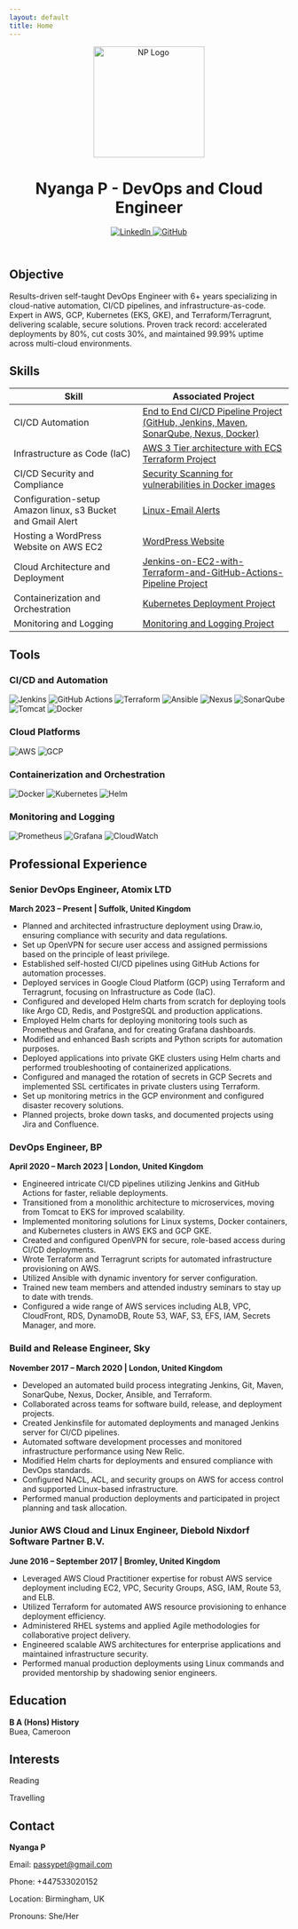 ```yaml
---
layout: default
title: Home
---
```


<header class="d-flex align-items-center justify-content-between bg-light p-4 mb-4">
  <img src="logo.png" alt="NP Logo" style="width: 200px; height: auto;" class="mr-3" />
  <div class="flex-grow-1">
    <h1 class="h3 mb-2">Nyanga P - DevOps and Cloud Engineer</h1>
    <p class="mb-0">
      <a href="https://www.linkedin.com/in/nyanga-p-674721258/" target="_blank">
        <img src="https://img.shields.io/badge/-LinkedIn-0072b1?&style=for-the-badge&logo=linkedin&logoColor=white" alt="LinkedIn">
      </a>
      <a href="https://github.com/m-pasima/tech.io" target="_blank">
        <img src="https://img.shields.io/badge/-GitHub-181717?&style=for-the-badge&logo=github&logoColor=white" alt="GitHub">
      </a>
    </p>
  </div>
</header>

<section id="objective" class="bg-light p-4 rounded mb-4">
  <h2>Objective</h2>
  <p>Results-driven self-taught DevOps Engineer with 6+ years specializing in cloud-native automation, CI/CD pipelines, and infrastructure-as-code. Expert in AWS, GCP, Kubernetes (EKS, GKE), and Terraform/Terragrunt, delivering scalable, secure solutions. Proven track record: accelerated deployments by 80%, cut costs 30%, and maintained 99.99% uptime across multi-cloud environments.</p>
</section>

<section id="skills" class="bg-white p-4 rounded mb-4">
  <h2 id="skills">Skills</h2>
  <table class="table table-striped">
    <thead>
      <tr>
        <th>Skill</th>
        <th>Associated Project</th>
      </tr>
    </thead>
    <tbody>
      <tr>
        <td>CI/CD Automation</td>
        <td><a href="https://github.com/m-pasima/AI-WebApp.git">End to End CI/CD Pipeline Project (GitHub, Jenkins, Maven, SonarQube, Nexus, Docker)</a></td>
      </tr>
      <tr>
        <td>Infrastructure as Code (IaC)</td>
        <td><a href="https://github.com/m-pasima/Aws-terraform-multi-tier-application.git">AWS 3 Tier architecture with ECS Terraform Project</a></td>
      </tr>
      <tr>
        <td>CI/CD Security and Compliance</td>
        <td><a href="https://github.com/m-pasima/CI-CD-Security-image-scan.git">Security Scanning for vulnerabilities in Docker images</a></td>
      </tr>
      <tr>
        <td>Configuration-setup Amazon linux, s3 Bucket and Gmail Alert</td>
        <td><a href="https://github.com/m-pasima/configuration-setup-ec2-Email.git">Linux-Email Alerts</a></td>
      </tr>
      <tr>
        <td>Hosting a WordPress Website on AWS EC2</td>
        <td><a href="https://github.com/m-pasima/Hosting-a-WordPress-Website-on-AWS-EC2.git">WordPress Website</a></td>
      </tr>
      <tr>
        <td>Cloud Architecture and Deployment</td>
        <td><a href="https://github.com/m-pasima/Jenkins-on-EC2-with-Terraform-and-GitHub-Actions-Pipeline">Jenkins-on-EC2-with-Terraform-and-GitHub-Actions-Pipeline Project</a></td>
      </tr>
      <tr>
        <td>Containerization and Orchestration</td>
        <td><a href="https://github.com/m-pasima/Kubernetes-Deployment-Project.git">Kubernetes Deployment Project</a></td>
      </tr>
      <tr>
        <td>Monitoring and Logging</td>
        <td><a href="https://github.com/m-pasima/Monitoring-and-Logging-Project.git">Monitoring and Logging Project</a></td>
      </tr>
    </tbody>
  </table>
</section>

<section id="tools" class="bg-light p-4 rounded mb-4">
  <h2 id="tools">Tools</h2>
  <h3>CI/CD and Automation</h3>
  <p>
    <img src="https://img.shields.io/badge/-Jenkins-D24939?&style=for-the-badge&logo=Jenkins&logoColor=white" alt="Jenkins">
    <img src="https://img.shields.io/badge/-GitHub_Actions-2088FF?&style=for-the-badge&logo=GitHub-Actions&logoColor=white" alt="GitHub Actions">
    <img src="https://img.shields.io/badge/-Terraform-623CE4?&style=for-the-badge&logo=Terraform&logoColor=white" alt="Terraform">
    <img src="https://img.shields.io/badge/-Ansible-EE0000?&style=for-the-badge&logo=Ansible&logoColor=white" alt="Ansible">
    <img src="https://img.shields.io/badge/-Nexus-4E73B9?&style=for-the-badge&logo=Sonatype&logoColor=white" alt="Nexus">
    <img src="https://img.shields.io/badge/-SonarQube-4E9BCD?&style=for-the-badge&logo=SonarQube&logoColor=white" alt="SonarQube">
    <img src="https://img.shields.io/badge/-Tomcat-F8DC75?&style=for-the-badge&logo=Apache%20Tomcat&logoColor=black" alt="Tomcat">
    <img src="https://img.shields.io/badge/-Docker-2496ED?&style=for-the-badge&logo=Docker&logoColor=white" alt="Docker">
  </p>

  <h3>Cloud Platforms</h3>
  <p>
    <img src="https://img.shields.io/badge/-AWS-232F3E?&style=for-the-badge&logo=Amazon-AWS&logoColor=white" alt="AWS">
    <img src="https://img.shields.io/badge/-GCP-4285F4?&style=for-the-badge&logo=Google-Cloud&logoColor=white" alt="GCP">
  </p>

  <h3>Containerization and Orchestration</h3>
  <p>
    <img src="https://img.shields.io/badge/-Docker-2496ED?&style=for-the-badge&logo=Docker&logoColor=white" alt="Docker">
    <img src="https://img.shields.io/badge/-Kubernetes-326CE5?&style=for-the-badge&logo=Kubernetes&logoColor=white" alt="Kubernetes">
    <img src="https://img.shields.io/badge/-Helm-0F1689?&style=for-the-badge&logo=Helm&logoColor=white" alt="Helm">
  </p>

  <h3>Monitoring and Logging</h3>
  <p>
    <img src="https://img.shields.io/badge/-Prometheus-E6522C?&style=for-the-badge&logo=Prometheus&logoColor=white" alt="Prometheus">
    <img src="https://img.shields.io/badge/-Grafana-F46800?&style=for-the-badge&logo=Grafana&logoColor=white" alt="Grafana">
    <img src="https://img.shields.io/badge/-CloudWatch-FF9900?&style=for-the-badge&logo=Amazon%20AWS&logoColor=white" alt="CloudWatch">
  </p>
</section>

<section id="experience" class="bg-white p-4 rounded mb-4">
  <h2 id="experience">Professional Experience</h2>
  <h3>Senior DevOps Engineer, Atomix LTD</h3>
  <p><strong>March 2023 – Present | Suffolk, United Kingdom</strong></p>
  <ul>
    <li>Planned and architected infrastructure deployment using Draw.io, ensuring compliance with security and data regulations.</li>
    <li>Set up OpenVPN for secure user access and assigned permissions based on the principle of least privilege.</li>
    <li>Established self-hosted CI/CD pipelines using GitHub Actions for automation processes.</li>
    <li>Deployed services in Google Cloud Platform (GCP) using Terraform and Terragrunt, focusing on Infrastructure as Code (IaC).</li>
    <li>Configured and developed Helm charts from scratch for deploying tools like Argo CD, Redis, and PostgreSQL and production applications.</li>
    <li>Employed Helm charts for deploying monitoring tools such as Prometheus and Grafana, and for creating Grafana dashboards.</li>
    <li>Modified and enhanced Bash scripts and Python scripts for automation purposes.</li>
    <li>Deployed applications into private GKE clusters using Helm charts and performed troubleshooting of containerized applications.</li>
    <li>Configured and managed the rotation of secrets in GCP Secrets and implemented SSL certificates in private clusters using Terraform.</li>
    <li>Set up monitoring metrics in the GCP environment and configured disaster recovery solutions.</li>
    <li>Planned projects, broke down tasks, and documented projects using Jira and Confluence.</li>
  </ul>

  <h3>DevOps Engineer, BP</h3>
  <p><strong>April 2020 – March 2023 | London, United Kingdom</strong></p>
  <ul>
    <li>Engineered intricate CI/CD pipelines utilizing Jenkins and GitHub Actions for faster, reliable deployments.</li>
    <li>Transitioned from a monolithic architecture to microservices, moving from Tomcat to EKS for improved scalability.</li>
    <li>Implemented monitoring solutions for Linux systems, Docker containers, and Kubernetes clusters in AWS EKS and GCP GKE.</li>
    <li>Created and configured OpenVPN for secure, role-based access during CI/CD deployments.</li>
    <li>Wrote Terraform and Terragrunt scripts for automated infrastructure provisioning on AWS.</li>
    <li>Utilized Ansible with dynamic inventory for server configuration.</li>
    <li>Trained new team members and attended industry seminars to stay up to date with trends.</li>
    <li>Configured a wide range of AWS services including ALB, VPC, CloudFront, RDS, DynamoDB, Route 53, WAF, S3, EFS, IAM, Secrets Manager, and more.</li>
  </ul>

  <h3>Build and Release Engineer, Sky</h3>
  <p><strong>November 2017 – March 2020 | London, United Kingdom</strong></p>
  <ul>
    <li>Developed an automated build process integrating Jenkins, Git, Maven, SonarQube, Nexus, Docker, Ansible, and Terraform.</li>
    <li>Collaborated across teams for software build, release, and deployment projects.</li>
    <li>Created Jenkinsfile for automated deployments and managed Jenkins server for CI/CD pipelines.</li>
    <li>Automated software development processes and monitored infrastructure performance using New Relic.</li>
    <li>Modified Helm charts for deployments and ensured compliance with DevOps standards.</li>
    <li>Configured NACL, ACL, and security groups on AWS for access control and supported Linux-based infrastructure.</li>
    <li>Performed manual production deployments and participated in project planning and task allocation.</li>
  </ul>

  <h3>Junior AWS Cloud and Linux Engineer, Diebold Nixdorf Software Partner B.V.</h3>
  <p><strong>June 2016 – September 2017 | Bromley, United Kingdom</strong></p>
  <ul>
    <li>Leveraged AWS Cloud Practitioner expertise for robust AWS service deployment including EC2, VPC, Security Groups, ASG, IAM, Route 53, and ELB.</li>
    <li>Utilized Terraform for automated AWS resource provisioning to enhance deployment efficiency.</li>
    <li>Administered RHEL systems and applied Agile methodologies for collaborative project delivery.</li>
    <li>Engineered scalable AWS architectures for enterprise applications and maintained infrastructure security.</li>
    <li>Performed manual production deployments using Linux commands and provided mentorship by shadowing senior engineers.</li>
  </ul>
</section>

<section id="education" class="bg-light p-4 rounded mb-4">
  <h2 id="education">Education</h2>
  <p><strong>B A (Hons) History</strong><br>Buea, Cameroon</p>
</section>

<section id="interests" class="bg-white p-4 rounded mb-4">
  <h2 id="interests">Interests</h2>
  <p>Reading</p>
  <p>Travelling</p>
</section>

<section id="contact" class="bg-light p-4 rounded mb-4">
  <h2 id="contact">Contact</h2>
  <p><strong>Nyanga P</strong></p>
  <p>Email: <a href="mailto:passypet@gmail.com">passypet@gmail.com</a></p>
  <p>Phone: +447533020152</p>
  <p>Location: Birmingham, UK</p>
  <p>Pronouns: She/Her</p>
</section>
